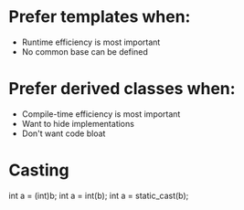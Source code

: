 # Prefer templates when:
- Runtime efficiency is most important
- No common base can be defined

# Prefer derived classes when:
- Compile-time efficiency is most important
- Want to hide implementations
- Don't want code bloat

# Casting
int a = (int)b;
int a = int(b);
int a = static_cast<int>(b);